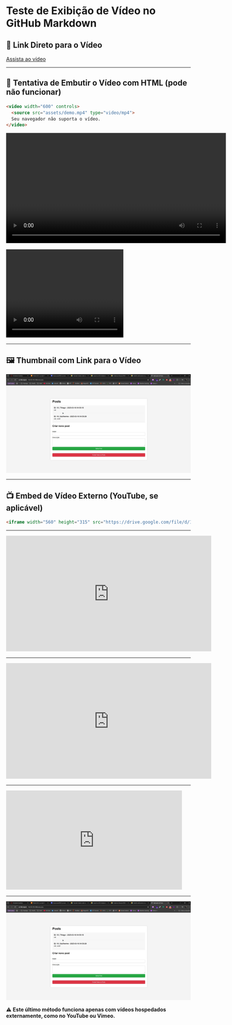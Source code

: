 # Teste de Exibição de Vídeo no GitHub Markdown

## 🔗 Link Direto para o Vídeo
[Assista ao vídeo](assets/demo.mp4)

---

## 🎥 Tentativa de Embutir o Vídeo com HTML (pode não funcionar)
```html
<video width="600" controls>
  <source src="assets/demo.mp4" type="video/mp4">
  Seu navegador não suporta o vídeo.
</video>
```
<video width="600" controls>
  <source src="assets/demo.mp4" type="video/mp4">
  Seu navegador não suporta o vídeo.
</video>

<video src="assets/demo.mp4" width="320" height="240" controls></video>

---

## 🖼️ Thumbnail com Link para o Vídeo
[![Clique para assistir](assets/thumbnail.jpg)](assets/demo.mp4)

---

## 📺 Embed de Vídeo Externo (YouTube, se aplicável)
```html
<iframe width="560" height="315" src="https://drive.google.com/file/d/1V_kxkahwmmn-Y1Aof8OWUxvT600nJhfe/view?usp=sharing" frameborder="0" allowfullscreen></iframe>
```

---

<iframe width="560" height="315" src="https://drive.google.com/file/d/1V_kxkahwmmn-Y1Aof8OWUxvT600nJhfe/view?usp=sharing" frameborder="0" allowfullscreen></iframe>

---

<iframe width="560" height="315" src="https://www.youtube.com/watch?v=I6-Ar6J_5bg&ab_channel=BRKsEDU" frameborder="0" allow="accelerometer; autoplay; clipboard-write; encrypted-media; gyroscope; picture-in-picture" allowfullscreen></iframe>

---

<iframe src="https://www.youtube.com/watch?v=I6-Ar6J_5bg&ab_channel=BRKsEDU" width="480" height="270" frameBorder="0" class="giphy-embed" allowFullScreen></iframe>

---

[![alt text](assets/thumbnail.jpg)](https://www.youtube.com/watch?v=I6-Ar6J_5bg&ab_channel=BRKsEDU)

⚠️ **Este último método funciona apenas com vídeos hospedados externamente, como no YouTube ou Vimeo.**

